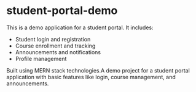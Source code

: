 # student-portal-demo
This is a demo application for a student portal. It includes:

- Student login and registration
- Course enrollment and tracking
- Announcements and notifications
- Profile management

Built using MERN stack technologies.A demo project for a student portal application with basic features like login, course management, and announcements.
